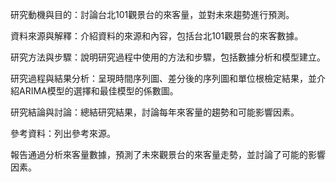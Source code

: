 研究動機與目的：討論台北101觀景台的來客量，並對未來趨勢進行預測。

資料來源與解釋：介紹資料的來源和內容，包括台北101觀景台的來客數據。

研究方法與步驟：說明研究過程中使用的方法和步驟，包括數據分析和模型建立。

研究過程與結果分析：呈現時間序列圖、差分後的序列圖和單位根檢定結果，並介紹ARIMA模型的選擇和最佳模型的係數圖。

研究結論與討論：總結研究結果，討論每年來客量的趨勢和可能影響因素。

參考資料：列出參考來源。

報告通過分析來客量數據，預測了未來觀景台的來客量走勢，並討論了可能的影響因素。
